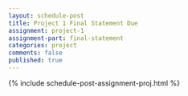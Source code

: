```yaml
---
layout: schedule-post
title: Project 1 Final Statement Due
assignment: project-1
assignment-part: final-statement
categories: project
comments: false
published: true
---
```

{% include schedule-post-assignment-proj.html %}
